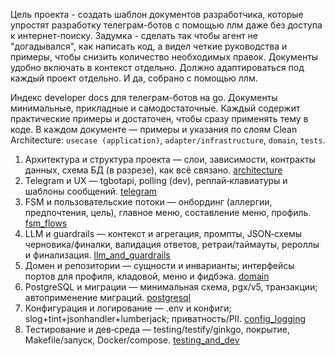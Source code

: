 Цель проекта - создать шаблон документов разработчика, которые упростят разработку телеграм-ботов с помощью ллм даже без доступа к интернет-поиску. Задумка - сделать так чтобы агент не "догадывался", как написать код, а видел четкие руководства и примеры, чтобы снизить количество необходимых правок. Документы удобно включать в контекст отдельно. 
Должно адаптироваться под каждый проект отдельно. И да, собрано с помощью ллм. 

Индекс developer docs для телеграм-ботов на go. Документы минимальные, прикладные и самодостаточные. Каждый содержит практические примеры и достаточен, чтобы сразу применять тему в коде.  В каждом документе — примеры и указания по слоям Clean Architecture: `usecase (application)`, `adapter/infrastructure`, `domain`, `tests`.

1. Архитектура и структура проекта — слои, зависимости, контракты данных, схема БД (в разрезе), как всё связано. [architecture](architecture.md)
2. Telegram и UX — tgbotapi, polling (dev), реплай‑клавиатуры и шаблоны сообщений. [telegram](telegram.md)
3. FSM и пользовательские потоки — онбординг (аллергии, предпочтения, цель), главное меню, составление меню, профиль. [fsm_flows](fsm_flows.md)
4. LLM и guardrails — контекст и агрегация, промпты, JSON‑схемы черновика/финалки, валидация ответов, ретраи/таймауты, рероллы и финализация. [llm_and_guardrails](llm_and_guardrails.md)
5. Домен и репозитории — сущности и инварианты; интерфейсы портов для профиля, кладовой, меню и фидбэка. [domain](domain.md)
6. PostgreSQL и миграции — минимальная схема, pgx/v5, транзакции; автоприменение миграций. [postgresql](postgresql.md)
7. Конфигурация и логирование — .env и конфиги; slog+tint+jsonhandler+lumberjack; приватность/PII. [config_logging](config_logging.md)
8. Тестирование и дев‑среда — testing/testify/ginkgo, покрытие, Makefile/запуск, Docker/compose. [testing_and_dev](testing_and_dev.md)
